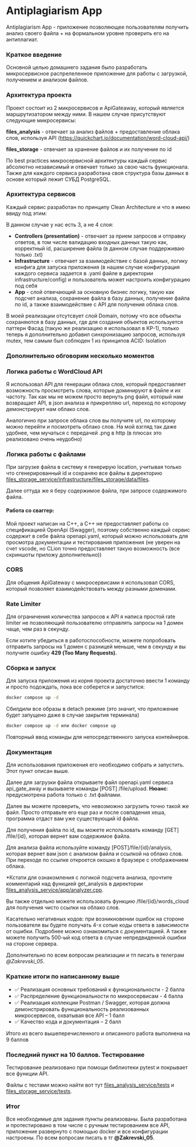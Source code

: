 # Antiplagiarism App

Antiplagiarism App - приложение позволяющее пользователям получить анализ своего файла + на формальном уровне проверить его на антиплагиат.

### Краткое введение

Основной целью домашнего задания было разработать микросервисное распрелеленное приложение для работы с загрузкой, получением и анализом файлов.

### Архитектура проекта

Проект состоит из 2 микросервисов и ApiGateaway, который является маршрутизатором между ними. 
В нашем случае присутствуют следующие микросервисы: 

**files_analysis** - отвечает за анализ файлов + предоставление облака слов, используя API (https://quickchart.io/documentation/word-cloud-api/)

**files_storage** - отвечает за хранение файлов и их получение по id

По best practices микросервисной архитектуры каждый сервис абсолютно независимый и отвечает только за свою часть функционала. Также для каждого сервиса разработана своя структура базы данных в основе который лежит СУБД PostgreSQL.

### Архитектура сервисов

Каждый сервис разработан по принципу Clean Architecture и что я имею ввиду под этим:

В данном случае у нас есть 3, а не 4 слоя:

- **Controllers (presentation)** - отвечает за прием запросов и отправку ответов, в том числе валидацию входных данных такую как, корректный id, расширение файла (в данном случае поддерживаю только .txt)
- **Infrastructure** - отвечает за взаимодействие с базой данных, логику конфига для запуска приложения (в нашем случае конфигурация каждого сервиса задается в .yaml файле в директории infrastructure/config) 
и пользователь может настроить конфигурацию под себя
- **App** - слой отвечающий за основную бизнес логику, такую как подсчет анализа, сохранение файла в базу данных, получение файла по id, а также взаимодействие с API для получения облака слов.

В моей реализации отсутсвует слой Domain, потому что все объекты сохраняются 
в базу данных, где для создания объектов используется паттерн Фасад (такую же реализацию 
я использовал в КР-1), только теперь я дополнительно добавил синхронизацию запросов, 
используя mutex, тем самым был соблюден 1 из принципов ACID: Isolation 

### Дополнительно обговорим несколько моментов

### Логика работы с WordCloud API

Я использовал API для генерации облака слов, который предоставляет возможность просмотреть слова, которые доминируют в файле
и их частоту. Так как мы не можем просто вернуть png файл, который нам возвращает API, в json анализа я прикрепляю url, переход по которому демонстрирует нам облако слов. 

Аналогично при запросе облака слов вы получите url, по которому можно перейти и посмотреть облако слов. На мой взгляд так даже удобнее, чем мучаться с передачей .png в http (в плюсах это реализовано очень неудобно)

### Логика работы с файлами

При загрузке файла в систему я генерирую location, учитывая только что сгенерированный id и сохраняю все файлы в директорию [files_storage_service/infrastructure/files_storage/data/files](files_storage_service/infrastructure/files_storage/data/files).

Далее оттуда же я беру содержимое файла, при запросе содержимого файла.

####  Работа со сваггер: 

Мой проект написан на C++, а С++ не предоставляет работы со спецификацией OpenApi (Swagger), поэтому собственно каждый сервис
содержит в себе файла openapi.yaml, который можно использовать для просмотра документации и тестирования приложения (не уверен на счет vscode, но CLion точно предоставляет такую возможность (все скриншоты приложу дополнительно))


### CORS

Для общения ApiGateway с микросервисами я использовал CORS, который позволяет взаимодействовать между разными доменами. 

### Rate Limiter

Для ограничения количества запросов к API я написа простой rate limiter не позволяющий пользователю отправлять запросы на 1 домен чаще, чем раз в секунду.

Если хотите убедиться в работоспособности, можете попробовать отправить запросы на 1 домен с разницей меньше, чем в секунду и вы получите ошибку **429 (Too Many Requests).**

### Сборка и запуск

Для запуска приложения из корня проекта достаточно ввести 1 команду и просто подождать, пока все соберется и запустится:
```bash
docker compose up -d 
```
Сбилдили все образы в detach режиме (это значит, что приложение будет запущено даже в случае закрытия терминала)
```bash
docker compose up -d или docker compose up
``` 
Повторный ввод команды для непосредственного запуска контейнеров.

### Документация

Для использования приложения его необходимо собрать и запустить. Этот пункт описан выше.

Далее для загрузки файла открываете файл openapi.yaml сервиса api_gate_away и вызываете команды [POST] /file/upload. **Нюанс**: предусмотрена работа только с .txt файлами.

Далее вы можете проверить, что невозможно загрузить точно такой же файл. Просто отправьте его еще раз и после совпадения хеша, программа отдаст вам уже существующий id файла.

Для получения файла по id, вы можете использовать команду [GET] /file/{id}, которая вернет вам содержимое файла.

Для анализа файла используйте команду [POST]/file/{id}/analysis, которая вернет вам json с анализом файла и ссылкой на облако слов. При переходе по ссылке откроется окошко в браузере с отображением облака. 

*Кстати для ознакомления с логикой подсчета анализа, прочтите комментарий над функцией get_analysis в директории [files_analysis_service/app/analyzer.cpp](files_analysis_service/app/analyzer.cpp).

Вы также отдельно можете использовать функцию /file/{id}/words_cloud для получения чисто ссылки на облако слов.

Касательно негативных кодов: при возникновении ошибок на стороне пользователя вы будете получать 4-x сотые коды ответа в зависимости от ошибки. Подробнее можно ознакомиться с документацией.
А также можете получить 500-ый код ответа в случае непредвиденной ошибки на стороне сервера.

Дополнительно по всем вопросам реализации и тп писать в телеграм *@Zakrevski_05*.

### Краткие итоги по написанному выше

- ✅ Реализация основных требований к функциональности - 2 балла 
- ✅ Распределение функциональности по микросервисам - 4 балла
- ✅ Реализация коллекции Postman / Swagger, которая должна демонстрировать функциональность
  реализованных микросервисов, охватывая все API – 1 балл
- ✅ Качество кода и документация – 2 балл

Итого из всего вышеперечисленного и описанного работа выполнена на 9 баллов

### Последний пункт на 10 баллов. Тестирование

Тестирование реализовано при помощи библиотеки pytest и покрывает все функции API.

Файлы с тестами можно найти вот тут [files_analysis_service/tests](files_analysis_service/tests) и [files_storage_service/tests](files_storage_service/tests).

### Итог

Все необходимые для задания пункты реализованы. Была разработана и протестировано в том числе с ручным тестированием все API, приложение развернуто с помощью docker и все конфигурации настроены. По всем вопросам писать в тг **@Zakrevski_05**.
